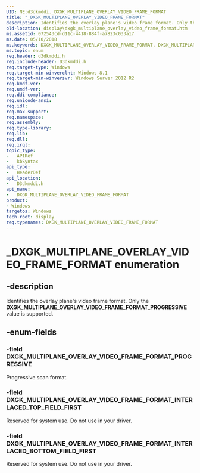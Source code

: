 ```yaml
---
UID: NE:d3dkmddi._DXGK_MULTIPLANE_OVERLAY_VIDEO_FRAME_FORMAT
title: "_DXGK_MULTIPLANE_OVERLAY_VIDEO_FRAME_FORMAT"
description: Identifies the overlay plane's video frame format. Only the DXGK_MULTIPLANE_OVERLAY_VIDEO_FRAME_FORMAT_PROGRESSIVE value is supported.
old-location: display\dxgk_multiplane_overlay_video_frame_format.htm
ms.assetid: 072543cd-d11c-4418-884f-a7823c033a17
ms.date: 05/10/2018
ms.keywords: DXGK_MULTIPLANE_OVERLAY_VIDEO_FRAME_FORMAT, DXGK_MULTIPLANE_OVERLAY_VIDEO_FRAME_FORMAT enumeration [Display Devices], DXGK_MULTIPLANE_OVERLAY_VIDEO_FRAME_FORMAT_INTERLACED_BOTTOM_FIELD_FIRST, DXGK_MULTIPLANE_OVERLAY_VIDEO_FRAME_FORMAT_INTERLACED_TOP_FIELD_FIRST, DXGK_MULTIPLANE_OVERLAY_VIDEO_FRAME_FORMAT_PROGRESSIVE, _DXGK_MULTIPLANE_OVERLAY_VIDEO_FRAME_FORMAT, d3dkmddi/DXGK_MULTIPLANE_OVERLAY_VIDEO_FRAME_FORMAT, d3dkmddi/DXGK_MULTIPLANE_OVERLAY_VIDEO_FRAME_FORMAT_INTERLACED_BOTTOM_FIELD_FIRST, d3dkmddi/DXGK_MULTIPLANE_OVERLAY_VIDEO_FRAME_FORMAT_INTERLACED_TOP_FIELD_FIRST, d3dkmddi/DXGK_MULTIPLANE_OVERLAY_VIDEO_FRAME_FORMAT_PROGRESSIVE, display.dxgk_multiplane_overlay_video_frame_format
ms.topic: enum
req.header: d3dkmddi.h
req.include-header: D3dkmddi.h
req.target-type: Windows
req.target-min-winverclnt: Windows 8.1
req.target-min-winversvr: Windows Server 2012 R2
req.kmdf-ver: 
req.umdf-ver: 
req.ddi-compliance: 
req.unicode-ansi: 
req.idl: 
req.max-support: 
req.namespace: 
req.assembly: 
req.type-library: 
req.lib: 
req.dll: 
req.irql: 
topic_type:
-	APIRef
-	kbSyntax
api_type:
-	HeaderDef
api_location:
-	D3dkmddi.h
api_name:
-	DXGK_MULTIPLANE_OVERLAY_VIDEO_FRAME_FORMAT
product:
- Windows
targetos: Windows
tech.root: display
req.typenames: DXGK_MULTIPLANE_OVERLAY_VIDEO_FRAME_FORMAT
---
```


# _DXGK_MULTIPLANE_OVERLAY_VIDEO_FRAME_FORMAT enumeration


## -description


Identifies the overlay plane's video frame format. Only the <b>DXGK_MULTIPLANE_OVERLAY_VIDEO_FRAME_FORMAT_PROGRESSIVE</b> value is supported.


## -enum-fields




### -field DXGK_MULTIPLANE_OVERLAY_VIDEO_FRAME_FORMAT_PROGRESSIVE

Progressive scan format.


### -field DXGK_MULTIPLANE_OVERLAY_VIDEO_FRAME_FORMAT_INTERLACED_TOP_FIELD_FIRST

Reserved for system use. Do not use in your driver.


### -field DXGK_MULTIPLANE_OVERLAY_VIDEO_FRAME_FORMAT_INTERLACED_BOTTOM_FIELD_FIRST

Reserved for system use. Do not use in your driver.

